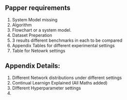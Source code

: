 ## Papper requirements

1. System Model missing
2. Algorithm
3. Flowchart or a system model.
4. Dataset Preperation
5. 3 results different benchmarks in each to be compared
6. Appendix Tables for different experimental settings
7. Table for Netowrk settings



## Appendix Details:

1. Different Network distributions under different settings
2. Continual Learnign Explained (All Maths added)
3. DIfferent Hyperparameter settings
4. 